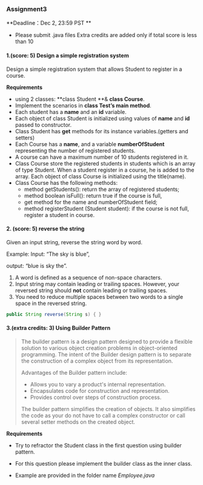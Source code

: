<h3>Assignment3</h3>

**Deadline：Dec 2, 23:59 PST **

+ Please submit .java files Extra credits are added only if total score is less than 10



<h4>1.(score: 5) Design a simple registration system  </h4>

 Design a simple registration system that allows Student to register in a course.

**Requirements**

+ using 2 classes: **class Student **& **class Course**. 
+ Implement the scenarios in **class Test’s main method**. 
+ Each student has a **name** and an **id** variable. 
+ Each object of class Student is initialized using values of **name** and **id** passed to constructor. 
+ Class Student has **get** methods for its instance variables.(getters and setters) 
+ Each Course has a **name**, and a variable **numberOfStudent** representing the number of registered students. 
+ A course can have a maximum number of 10 students registered in it. 
+ Class Course store the registered students in students which is an array of type Student. When a student register in a course, he is added to the array. Each object of class Course is initialized using the title(name). 
+ Class Course has the following methods: 
  + method getStudents(): return the array of registered students; 
  + method boolean isFull(): return true if the course is full, 
  + get method for the name and numberOfStudent field; 
  + method registerStudent (Student student): if the course is not full, register a student in course. 



<h4>2. (score: 5) reverse the string</h4>

Given an input string, reverse the string word by word. 

Example: Input: “The sky is blue”, 

output: “blue is sky the”.

1. A word is defined as a sequence of non-space characters.
2. Input string may contain leading or trailing spaces. However, your reversed string should **not** contain leading or trailing spaces.
3. You need to reduce multiple spaces between two words to a single space in the reversed string.

```java
public String reverse(String s) { }
```



<h4>3.(extra credits: 3) Using Builder Pattern</h4>

> The builder pattern is a design pattern designed to provide a flexible solution to various object creation problems in object-oriented programming. The intent of the Builder design pattern is to separate the construction of a complex object from its representation. 
>
> Advantages of the Builder pattern include:
>
> - Allows you to vary a product's internal representation.
> - Encapsulates code for construction and representation.
> - Provides control over steps of construction process.
>
> The builder pattern simplifies the creation of objects. It also simplifies the code as your do not have to call a complex constructor or call several setter methods on the created object.

**Requirements**

+ Try to refractor the Student class in the first question using builder pattern.

+ For this question please implement the builder class as the inner class. 

+ Example are provided in the folder name *Employee.java*


